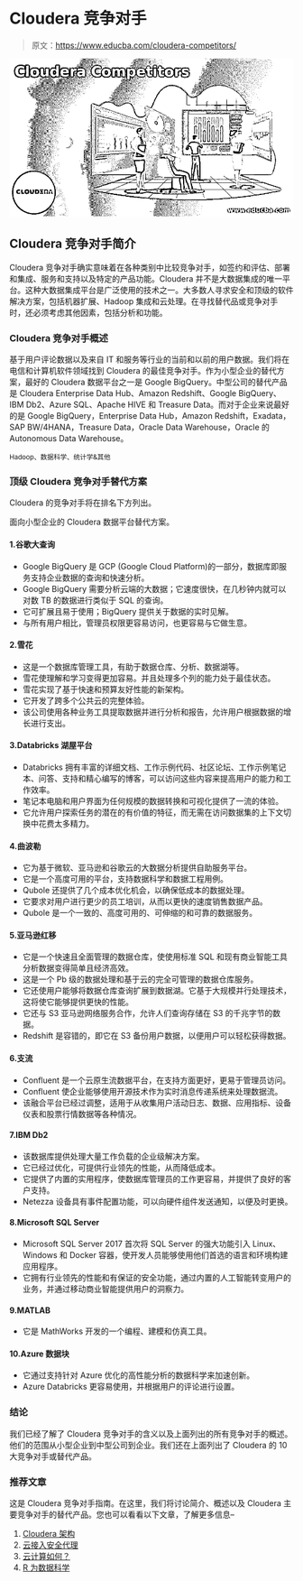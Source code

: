 # Cloudera 竞争对手

> 原文：<https://www.educba.com/cloudera-competitors/>

![Cloudera Competitors](img/079e4ae9206fc72d60c5092ad97f9f0f.png)



## Cloudera 竞争对手简介

Cloudera 竞争对手确实意味着在各种类别中比较竞争对手，如签约和评估、部署和集成、服务和支持以及特定的产品功能。Cloudera 并不是大数据集成的唯一平台。这种大数据集成平台是广泛使用的技术之一。大多数人寻求安全和顶级的软件解决方案，包括机器扩展、Hadoop 集成和云处理。在寻找替代品或竞争对手时，还必须考虑其他因素，包括分析和功能。

### Cloudera 竞争对手概述

基于用户评论数据以及来自 IT 和服务等行业的当前和以前的用户数据。我们将在电信和计算机软件领域找到 Cloudera 的最佳竞争对手。作为小型企业的替代方案，最好的 Cloudera 数据平台之一是 Google BigQuery。中型公司的替代产品是 Cloudera Enterprise Data Hub、Amazon Redshift、Google BigQuery、IBM Db2、Azure SQL、Apache HIVE 和 Treasure Data。而对于企业来说最好的是 Google BigQuery，Enterprise Data Hub，Amazon Redshift，Exadata，SAP BW/4HANA，Treasure Data，Oracle Data Warehouse，Oracle 的 Autonomous Data Warehouse。

<small>Hadoop、数据科学、统计学&其他</small>

### 顶级 Cloudera 竞争对手替代方案

Cloudera 的竞争对手将在排名下方列出。

面向小型企业的 Cloudera 数据平台替代方案。

#### 1.谷歌大查询

*   Google BigQuery 是 GCP (Google Cloud Platform)的一部分，数据库即服务支持企业数据的查询和快速分析。
*   Google BigQuery 需要分析云端的大数据；它速度很快，在几秒钟内就可以对数 TB 的数据进行类似于 SQL 的查询。
*   它可扩展且易于使用；BigQuery 提供关于数据的实时见解。
*   与所有用户相比，管理员权限更容易访问，也更容易与它做生意。

#### 2.雪花

*   这是一个数据库管理工具，有助于数据仓库、分析、数据湖等。
*   雪花使理解和学习变得更加容易。并且处理多个列的能力处于最佳状态。
*   雪花实现了基于快速和预算友好性能的新架构。
*   它开发了跨多个公共云的完整体验。
*   该公司使用各种业务工具提取数据并进行分析和报告，允许用户根据数据的增长进行支出。

#### 3.Databricks 湖屋平台

*   Databricks 拥有丰富的详细文档、工作示例代码、社区论坛、工作示例笔记本、问答、支持和精心编写的博客，可以访问这些内容来提高用户的能力和工作效率。
*   笔记本电脑和用户界面为任何规模的数据转换和可视化提供了一流的体验。
*   它允许用户探索任务的潜在的有价值的特征，而无需在访问数据集的上下文切换中花费太多精力。

#### 4.曲波勒

*   它为基于微软、亚马逊和谷歌云的大数据分析提供自助服务平台。
*   它是一个高度可用的平台，支持数据科学和数据工程用例。
*   Qubole 还提供了几个成本优化机会，以确保低成本的数据处理。
*   它要求对用户进行更少的员工培训，从而以更快的速度销售数据产品。
*   Qubole 是一个一致的、高度可用的、可伸缩的和可靠的数据服务。

#### 5.亚马逊红移

*   它是一个快速且全面管理的数据仓库，使使用标准 SQL 和现有商业智能工具分析数据变得简单且经济高效。
*   这是一个 Pb 级的数据处理和基于云的完全可管理的数据仓库服务。
*   它还使用户能够将数据仓库查询扩展到数据湖。它基于大规模并行处理技术，这将使它能够提供更快的性能。
*   它还与 S3 亚马逊网络服务合作，允许人们查询存储在 S3 的千兆字节的数据。
*   Redshift 是容错的，即它在 S3 备份用户数据，以便用户可以轻松获得数据。

#### 6.支流

*   Confluent 是一个云原生流数据平台，在支持方面更好，更易于管理员访问。
*   Confluent 使企业能够使用开源技术作为实时消息传递系统来处理数据流。
*   该融合平台已经过调整，适用于从收集用户活动日志、数据、应用指标、设备仪表和股票行情数据等各种情况。

#### 7.IBM Db2

*   该数据库提供处理大量工作负载的企业级解决方案。
*   它已经过优化，可提供行业领先的性能，从而降低成本。
*   它提供了内置的实用程序，使数据库管理员的工作更容易，并提供了良好的客户支持。
*   Netezza 设备具有事件配置功能，可以向硬件组件发送通知，以便及时更换。

#### 8.Microsoft SQL Server

*   Microsoft SQL Server 2017 首次将 SQL Server 的强大功能引入 Linux、Windows 和 Docker 容器，使开发人员能够使用他们首选的语言和环境构建应用程序。
*   它拥有行业领先的性能和有保证的安全功能，通过内置的人工智能转变用户的业务，并通过移动商业智能提供用户的洞察力。

#### 9.MATLAB

*   它是 MathWorks 开发的一个编程、建模和仿真工具。

#### 10.Azure 数据块

*   它通过支持针对 Azure 优化的高性能分析的数据科学来加速创新。
*   Azure Databricks 更容易使用，并根据用户的评论进行设置。

### 结论

我们已经了解了 Cloudera 竞争对手的含义以及上面列出的所有竞争对手的概述。他们的范围从小型企业到中型公司到企业。我们还在上面列出了 Cloudera 的 10 大竞争对手或替代产品。

### 推荐文章

这是 Cloudera 竞争对手指南。在这里，我们将讨论简介、概述以及 Cloudera 主要竞争对手的替代产品。您也可以看看以下文章，了解更多信息–

1.  [Cloudera 架构](https://www.educba.com/cloudera-architecture/)
2.  [云接入安全代理](https://www.educba.com/cloud-access-security-brokers/)
3.  [云计算如何？](https://www.educba.com/how-does-cloud-computing-works/)
4.  [R 为数据科学](https://www.educba.com/r-for-data-science/)





